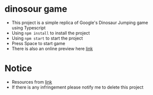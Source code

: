 # dinosour game
- This project is a simple replica of Google's Dinosaur Jumping game using Typescript
- Using `npm install` to install the project
- Using `npm start` to start the project
- Press Space to start game
- There is also an online preview here [link](https://bqf4xd.sse.codesandbox.io/)
# Notice
- Resources from [link](https://www.spriters-resource.com/browser_games/googledinosaurrungame/sheet/78171/)
- If there is any infringement please notify me to delete this project
